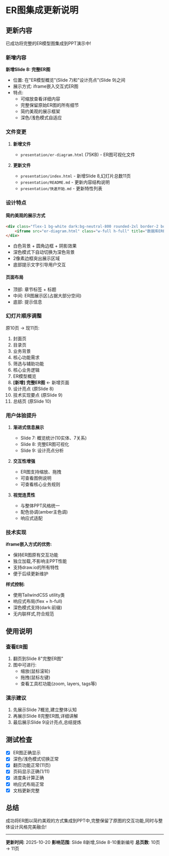 # ER图集成更新说明

## 更新内容

已成功将完整的ER模型图集成到PPT演示中!

### 新增内容

**新增Slide 8: 完整ER图**
- 位置: 在"ER模型概览"(Slide 7)和"设计亮点"(Slide 9)之间
- 展示方式: iframe嵌入交互式ER图
- 特点:
  - 可缩放查看详细内容
  - 完整保留原始ER图的所有细节
  - 简约美观的展示框架
  - 深色/浅色模式自适应

### 文件变更

1. **新增文件**
   - `presentation/er-diagram.html` (75KB) - ER图可视化文件

2. **更新文件**
   - `presentation/index.html` - 新增Slide 8,幻灯片总数11页
   - `presentation/README.md` - 更新内容结构说明
   - `presentation/快速开始.md` - 更新特性列表

### 设计特点

#### 简约美观的展示方式
```html
<div class="flex-1 bg-white dark:bg-neutral-800 rounded-2xl border-2 border-neutral-200 dark:border-neutral-700 overflow-hidden shadow-lg">
    <iframe src="er-diagram.html" class="w-full h-full" title="数据库ER模型图"></iframe>
</div>
```

- 白色背景 + 圆角边框 + 阴影效果
- 深色模式下自动切换为深色背景
- 2像素边框突出展示区域
- 底部提示文字引导用户交互

#### 页面布局
- 顶部: 章节标签 + 标题
- 中间: ER图展示区(占据大部分空间)
- 底部: 提示信息

### 幻灯片顺序调整

原10页 → 现11页:

1. 封面页
2. 目录页
3. 业务背景
4. 核心功能需求
5. 筛选与辅助功能
6. 核心业务逻辑
7. ER模型概览
8. **[新增] 完整ER图** ← 新增页面
9. 设计亮点 (原Slide 8)
10. 技术实现要点 (原Slide 9)
11. 总结页 (原Slide 10)

### 用户体验提升

1. **渐进式信息展示**
   - Slide 7: 概览统计(10实体、7关系)
   - Slide 8: 完整ER图可视化
   - Slide 9: 设计亮点分析

2. **交互性增强**
   - ER图支持缩放、拖拽
   - 可查看图例说明
   - 可查看核心业务规则

3. **视觉连贯性**
   - 与整体PPT风格统一
   - 配色协调(amber主色调)
   - 响应式适配

### 技术实现

**iframe嵌入方式的优势:**
- 保持ER图原有交互功能
- 独立加载,不影响主PPT性能
- 支持draw.io的所有特性
- 便于后续更新维护

**样式控制:**
- 使用TailwindCSS utility类
- 响应式布局(flex + h-full)
- 深色模式支持(dark:前缀)
- 无内联样式,符合规范

## 使用说明

### 查看ER图
1. 翻页到Slide 8"完整ER图"
2. 图中可进行:
   - 缩放(鼠标滚轮)
   - 拖拽(鼠标左键)
   - 查看工具栏功能(zoom, layers, tags等)

### 演示建议
1. 先展示Slide 7概览,建立整体认知
2. 再展示Slide 8完整ER图,详细讲解
3. 最后展示Slide 9设计亮点,总结提炼

## 测试检查

- [x] ER图正确显示
- [x] 深色/浅色模式切换正常
- [x] 翻页功能正常(11页)
- [x] 页码显示正确(1/11)
- [x] 进度条计算正确
- [x] 响应式布局正常
- [x] 文档更新完整

## 总结

成功将ER图以简约美观的方式集成到PPT中,完整保留了原图的交互功能,同时与整体设计风格完美融合!

---

**更新时间**: 2025-10-20
**影响范围**: Slide 8新增,Slide 8-10重新编号
**总页数**: 10页 → 11页
